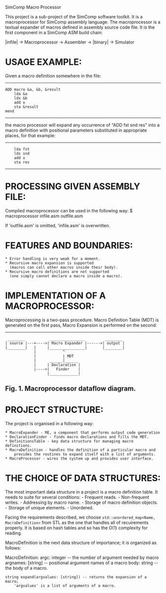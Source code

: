 SimComp Macro Processor

This project is a sub-project of the SimComp software toolkit.
It is a macroprocessor for SimComp assembly language. The macroprocessor
is a textual expander of macros defined in assembly source code file.
It is the first component in a SimComp ASM build chain:

|infile| -> Macroprocessor -> Assembler -> |binary| -> Simulator

USAGE EXAMPLE:
=============
Given a macro definition somewhere in the file:

----
    ADD macro &a, &b, &result
        lda &a
        ldx &b
        add x
        sta &result
    mend
----

the macro processor will expand any occurrence of "ADD fst snd res" into
a macro definition with positional parameters substituted in appropriate
places, for that example:

----
        lda fst
        lds snd
        add x
        sta res
----


PROCESSING GIVEN ASSEMBLY FILE:
===============================
Compiled macroprocessor can be used in the following way:
    $ macroprocessor infile.asm outfile.asm

If 'outfile.asm' is omitted, 'infile.asm' is overwritten.


FEATURES AND BOUNDARIES:
========================
    * Error handling is very weak for a moment.
    * Recursive macro expansion is supported
      (macros can call other macros inside their body).
    * Recursive macro definitions are not supported
      (one simply cannot declare a macro inside a macro).

IMPLEMENTATION OF A MACROPROCESSOR:
=================================
Macroprocessing is a two-pass procedure. Macro Definition Table (MDT)
is generated on the first pass, Macro Expansion is performed on the second:

---------------------------------------------------------------------------
     ________           ________________         ________
    | source |---+---->| Macro Expander |------>| output |
    |________|   |     |________________|       |________|
                 |            ^
                 |            | MDT
                 |      ______|______
                 |     | Declaration |
                 |---->|   Finder    |
                       |_____________|
    
Fig. 1. Macroprocessor dataflow diagram.
---------------------------------------------------------------------------


PROJECT STRUCTURE:
==================
The project is organised in a following way:

    * MacroExpander - ME, a component that performs output code generation
    * DeclarationFinder - finds macro declarations and fills the MDT.
    * DefinitionsTable - key data structure for managing macro definitions.
    * MacroDefinition - handles the definition of a particular macro and
        provides the routines to expand itself with a list of arguments.
    * MacroProcessor - wires the system up and provides user interface.


THE CHOICE OF DATA STRUCTURES:
==============================
The most important data structure in a project is a macro definition table.
It needs to suite for several conditions:
    - Frequent reads.
    - Non-frequent writes.
    - Addressing by macro name.
    - Storage of macro definition objects.
    - Storage of unique elements.
    - Unordered.

Facing the requirements described, we choose `std::unordered_map<Name, MacroDefinition>`
from STL as the one that handles all of recuirements properly. It is based on hash tables
and so has the O(1) complexity for reading.

MacroDefinition is the next data structure of importance; it is organized as follows:

MacroDefinition:
    argc:     integer  -- the number of argument needed by macro
    argnames: [string] -- positional argument names of a macro
    body:     string   -- the body of a macro.

    string expand(argvalues: [string]) -- returns the expansion of a macro;
        'argvalues' is a list of arguments of a macro.
